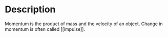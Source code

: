 # Description
Momentum is the product of mass and the velocity of an object. Change in momentum is often called [[impulse]].
